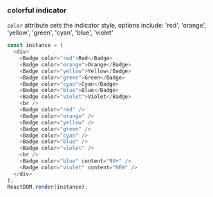 ### colorful indicator

`color` attribute sets the indicator style, options include: 'red', 'orange', 'yellow', 'green', 'cyan', 'blue', 'violet'

<!--start-code-->

```js
const instance = (
  <div>
    <Badge color="red">Red</Badge>
    <Badge color="orange">Orange</Badge>
    <Badge color="yellow">Yellow</Badge>
    <Badge color="green">Green</Badge>
    <Badge color="cyan">Cyan</Badge>
    <Badge color="blue">Blue</Badge>
    <Badge color="violet">Violet</Badge>
    <br />
    <Badge color="red" />
    <Badge color="orange" />
    <Badge color="yellow" />
    <Badge color="green" />
    <Badge color="cyan" />
    <Badge color="blue" />
    <Badge color="violet" />
    <br />
    <Badge color="blue" content="99+" />
    <Badge color="violet" content="NEW" />
  </div>
);
ReactDOM.render(instance);
```

<!--end-code-->
